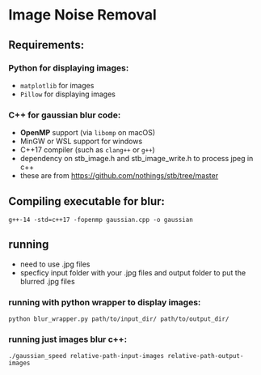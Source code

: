 # Image Noise Removal

## Requirements:

### Python for displaying images:
- `matplotlib` for images 
- `Pillow` for displaying images

### C++ for gaussian blur code: 
- **OpenMP** support (via `libomp` on macOS)
- MinGW or WSL support for windows 
- C++17 compiler (such as `clang++` or `g++`)
- dependency on stb_image.h and stb_image_write.h to process jpeg in c++
- these are from https://github.com/nothings/stb/tree/master

## Compiling executable for blur: 
```
g++-14 -std=c++17 -fopenmp gaussian.cpp -o gaussian
```
 
## running
 - need to use .jpg files
 - specficy input folder with your .jpg files and output folder to put the blurred .jpg files

### running with python wrapper to display images:
```
python blur_wrapper.py path/to/input_dir/ path/to/output_dir/
```

### running just images blur c++:
```
./gaussian_speed relative-path-input-images relative-path-output-images
```

